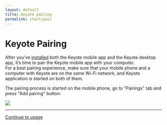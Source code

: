 ```yaml
---
layout: default
title: Keyote pairing
permalink: start/pair
---
```


Keyote Pairing
====================

After you’ve [installed](install) both the Keyote mobile app and the Keyote desktop app, it’s time to pair the Keyote mobile app with your computer.  
For a best pairing experience, make sure that your mobile phone and a computer with Keyote are on the same Wi-Fi network,
and Keyote application is started on both of them.

The pairing process is started on the mobile phone, go to "Pairings" tab and press "Add pairing" button:

<div class="container">
	<div class="row">
		<div class="col-sm-12 text-center">
			<img class="img-fluid" style="max-width:400px;" src="{{ site.url }}/assets/images/ios-pairing-aid.png"/>
		</div>
	</div>
</div>


<div class="container">
	<div class="row">
		<div class="col-sm-12 text-center">
			<hr />
			<a href="use">
				Continue to usage
			</a>
		</div>
	</div>
</div>
